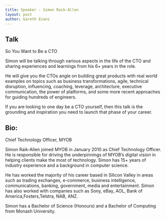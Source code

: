 ```yaml
---
title: Speaker - Simon Raik-Allen
layout: post
author: Gareth Evans
---
```


## Talk 
  
So You Want to Be a CTO

Simon will be talking through various aspects in the life of the CTO and sharing experiences and learnings from his 6+ years in the role.

He will give you the CTOs angle on building great products with real world examples on topics such as business transformations, agile, technical disruption, influencing, coaching, leverage, architecture, executive communication, the power of platforms, and some more recent approaches for guiding hundreds of engineers.

If you are looking to one day be a CTO yourself, then this talk is the grounding and inspiration you need to launch that phase of your career.

## Bio:
Chief Technology Officer, MYOB

Simon Raik-Allen joined MYOB in January 2010 as Chief Technology Officer. He is responsible for driving the underpinnings of MYOB’s digital vision in helping clients make the most of technology. Simon has 15+ years of industry experience and a background in computer science.

He has worked the majority of his career based in Silicon Valley in areas such as trading exchanges, e-commerce, business intelligence, communications, banking, government, media and entertainment. Simon has also worked with companies such as Sony, eBay, AOL, Bank of America,Fosters,Telstra, NAB, ANZ.

Simon has a Bachelor of Science (Honours) and a Bachelor of Computing from Monash University.
